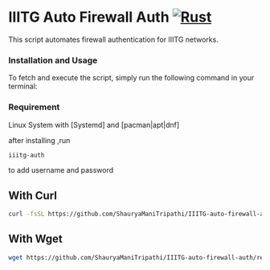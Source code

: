 # IIITG Auto Firewall Auth [![Rust](https://img.shields.io/badge/language-Rust-orange.svg?logo=rust)](https://www.rust-lang.org/)
This script automates firewall authentication for IIITG networks.

### Installation and Usage
To fetch and execute the script, simply run the following command in your terminal:
### Requirement
Linux System with [Systemd] and [pacman|apt|dnf]

after installing ,run 
```bash
iiitg-auth
```
to add username and password

## With Curl
```bash
curl -fsSL https://github.com/ShauryaManiTripathi/IIITG-auto-firewall-auth/releases/download/release/manager.sh -o manager.sh && chmod +x manager.sh && sudo ./manager.sh
```

## With Wget
```bash
wget https://github.com/ShauryaManiTripathi/IIITG-auto-firewall-auth/releases/download/release/manager.sh -O manager.sh && chmod +x manager.sh && sudo ./manager.sh
```


